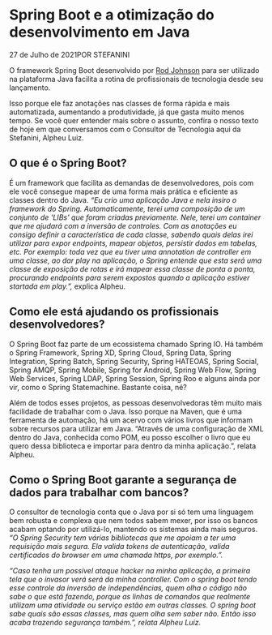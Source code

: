 # Spring Boot e a otimização do desenvolvimento em Java

27 de Julho de 2021POR STEFANINI

O framework Spring Boot desenvolvido por [Rod Johnson](https://pt.wikipedia.org/w/index.php?title=Rod_Johnson&action=edit&redlink=1) para ser utilizado na plataforma Java facilita a rotina de profissionais de tecnologia desde seu lançamento.

Isso porque ele faz anotações nas classes de forma rápida e mais automatizada, aumentando a produtividade, já que gasta muito menos tempo. Se você quer entender mais sobre o assunto, confira o nosso texto de hoje em que conversamos com o Consultor de Tecnologia aqui da Stefanini, Alpheu Luiz.        

## O que é o Spring Boot?

É um framework que facilita as demandas de desenvolvedores, pois com ele você consegue mapear de uma forma mais prática e eficiente as classes dentro do Java. *“Eu crio uma aplicação Java e nela insiro o framework do Spring. Automaticamente, terei uma composição de um conjunto de 'LIBs' que foram criadas previamente. Nele, terei um container que me ajudará com a inversão de controles. Com as anotações eu consigo definir a característica de cada classe, sabendo quais delas irei utilizar para expor endpoints, mapear objetos, persistir dados em tabelas, etc. Por exemplo: toda vez que eu tiver uma annotation de controller em uma classe, ao dar play na aplicação, o Spring entende que esta será uma classe de exposição de rotas e irá mapear essa classe de ponta a ponta, procurando endpoints para serem expostos quando a aplicação estiver startada em play.”,* explica Alpheu.

## Como ele está ajudando os profissionais desenvolvedores?

O Spring Boot faz parte de um ecossistema chamado Spring IO. Há também o Spring Framework, Spring XD, Spring Cloud, Spring Data, Spring Integration, Spring Batch, Spring Security, Spring HATEOAS, Spring Social, Spring AMQP, Spring Mobile, Spring for Android, Spring Web Flow, Spring Web Services, Spring LDAP, Spring Session, Spring Roo e alguns ainda por vir, como o Spring Statemachine. Bastante coisa, né?

Além de todos esses projetos, as pessoas desenvolvedoras têm muito mais facilidade de trabalhar com o Java. Isso porque na Maven, que é uma ferramenta de automação, há um acervo com vários livros que informam sobre recursos para utilizar em Java. “Através de uma configuração de XML dentro do Java, conhecida como POM, eu posso escolher o livro que eu quero dessa biblioteca e importar para dentro da minha aplicação.”, relata Alpheu.

## Como o Spring Boot garante a segurança de dados para trabalhar com bancos?

O consultor de tecnologia conta que o Java por si só tem uma linguagem bem robusta e complexa que nem todos sabem mexer, por isso os bancos acabam optando por utilizá-lo, mantendo os sistemas ainda mais seguros. *“O Spring Security tem várias bibliotecas que me apoiam a ter uma requisição mais segura. Ela valida tokens de autenticação, valida certificados do browser em uma chamada https, por exemplo.”.*

*“Caso tenha um possível ataque hacker na minha aplicação, a primeira tela que o invasor verá será da minha controller. Com o spring boot tendo esse controle da inversão de independências, quem olha o código não sabe o que está fazendo, porque as linhas de comandos que realmente utilizam uma atividade ou serviço estão em outras classes. O spring boot sabe quais são essas classes, mas quem olha sem saber não. Então isso acaba trazendo segurança também.”, relata Alpheu Luiz.*